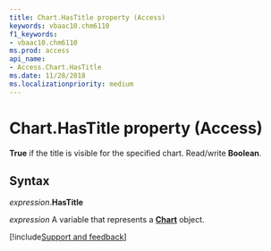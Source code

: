 ```yaml
---
title: Chart.HasTitle property (Access)
keywords: vbaac10.chm6110
f1_keywords:
- vbaac10.chm6110
ms.prod: access
api_name:
- Access.Chart.HasTitle
ms.date: 11/28/2018
ms.localizationpriority: medium
---
```



# Chart.HasTitle property (Access)

**True** if the title is visible for the specified chart. Read/write **Boolean**.


## Syntax

_expression_.**HasTitle**

_expression_ A variable that represents a **[Chart](Access.Chart.md)** object.

[!include[Support and feedback](~/includes/feedback-boilerplate.md)]